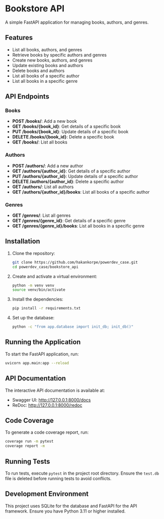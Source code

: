 # Bookstore API

A simple FastAPI application for managing books, authors, and genres.

## Features

- List all books, authors, and genres
- Retrieve books by specific authors and genres
- Create new books, authors, and genres
- Update existing books and authors
- Delete books and authors
- List all books of a specific author
- List all books in a specific genre

## API Endpoints

### Books
- **POST /books/**: Add a new book
- **GET /books/{book_id}**: Get details of a specific book
- **PUT /books/{book_id}**: Update details of a specific book
- **DELETE /books/{book_id}**: Delete a specific book
- **GET /books/**: List all books

### Authors
- **POST /authors/**: Add a new author
- **GET /authors/{author_id}**: Get details of a specific author
- **PUT /authors/{author_id}**: Update details of a specific author
- **DELETE /authors/{author_id}**: Delete a specific author
- **GET /authors/**: List all authors
- **GET /authors/{author_id}/books**: List all books of a specific author

### Genres
- **GET /genres/**: List all genres
- **GET /genres/{genre_id}**: Get details of a specific genre
- **GET /genres/{genre_id}/books**: List all books in a specific genre

## Installation

1. Clone the repository:

    ```bash
    git clone https://github.com/hakankorpe/powerdev_case.git
    cd powerdev_case/bookstore_api
    ```

2. Create and activate a virtual environment:

    ```bash
    python -m venv venv
    source venv/bin/activate
    ```

3. Install the dependencies:

    ```bash
    pip install -r requirements.txt
    ```

4. Set up the database:

    ```bash
    python -c "from app.database import init_db; init_db()"
    ```

## Running the Application

To start the FastAPI application, run:

```bash
uvicorn app.main:app --reload
```

## API Documentation

The interactive API documentation is available at:

- Swagger UI: http://127.0.0.1:8000/docs
- ReDoc: http://127.0.0.1:8000/redoc

## Code Coverage

To generate a code coverage report, run:

```bash
coverage run -m pytest
coverage report -m
```

## Running Tests

To run tests, execute `pytest` in the project root directory. Ensure the `test.db` file is deleted before running tests to avoid conflicts.

## Development Environment

This project uses SQLite for the database and FastAPI for the API framework. Ensure you have Python 3.11 or higher installed.

